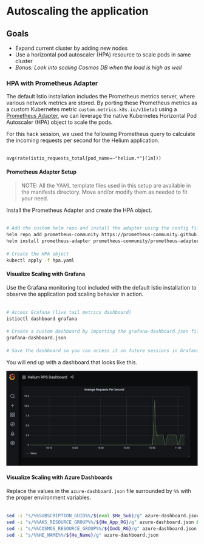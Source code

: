 # Autoscaling the application

## Goals

- Expand current cluster by adding new nodes
- Use a horizontal pod autoscaler (HPA) resource to scale pods in same cluster
- *Bonus: Look into scaling Cosmos DB when the load is high as well*

### HPA with Prometheus Adapter

The default Istio installation includes the Prometheus metrics server, where various network metrics are stored. By porting these Prometheus metrics as a custom Kubernetes metric `custom.metrics.k8s.io/v1beta1` using a [Prometheus Adapter](https://github.com/DirectXMan12/k8s-prometheus-adapter), we can leverage the native Kubernetes Horizontal Pod Autoscaler (HPA) object to scale the pods.

For this hack session, we used the following Prometheus query to calculate the incoming requests per second for the Helium application.

```promql

avg(rate(istio_requests_total{pod_name=~"helium.*"}[1m]))

```

#### Prometheus Adapter Setup

> NOTE: All the YAML template files used in this setup are available in the manifests directory. Move and/or modify them as needed to fit your need.

Install the Prometheus Adapter and create the HPA object.

```bash

# Add the custom helm repo and install the adapter using the config file
helm repo add prometheus-community https://prometheus-community.github.io/helm-charts
helm install prometheus-adapter prometheus-community/prometheus-adapter -f prom-adapter-config.yaml

# Create the HPA object
kubectl apply -f hpa.yaml

```

#### Visualize Scaling with Grafana

Use the Grafana monitoring tool included with the default Istio installation to observe the application pod scaling behavior in action.

```bash

# Access Grafana (live tail metrics dashboard)
istioctl dashboard grafana

# Create a custom dashboard by importing the grafana-dashboard.json file into Grafana
grafana-dashboard.json

# Save the dashboard so you can access it on future sessions in Grafana

```

You will end up with a dashboard that looks like this.

![alt text](./images/grafana-dashboard.png "Sample Grafana Dashboard")

#### Visualize Scaling with Azure Dashboards

Replace the values in the `azure-dashboard.json` file surrounded by `%%` with the proper environment variables.

```bash

sed -i "s/%%SUBSCRIPTION_GUID%%/$(eval $He_Sub)/g" azure-dashboard.json && \
sed -i "s/%%AKS_RESOURCE_GROUP%%/${He_App_RG}/g" azure-dashboard.json && \
sed -i "s/%%COSMOS_RESOURCE_GROUP%%/${Imdb_RG}/g" azure-dashboard.json && \
sed -i "s/%%HE_NAME%%/${He_Name}/g" azure-dashboard.json

```
